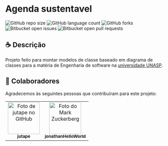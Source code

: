# Agenda sustentavel

<!---Esses são exemplos. Veja https://shields.io para outras pessoas ou para personalizar este conjunto de escudos. Você pode querer incluir dependências, status do projeto e informações de licença aqui--->

![GitHub repo size](https://img.shields.io/github/repo-size/jutape/agenda-sustentavel?style=for-the-badge)
![GitHub language count](https://img.shields.io/github/languages/count/jutape/agenda-sustentavel?style=for-the-badge)
![GitHub forks](https://img.shields.io/github/forks/jutape/agenda-sustentavel?style=for-the-badge)
![Bitbucket open issues](https://img.shields.io/bitbucket/issues/jutape/agenda-sustentavel?style=for-the-badge)
![Bitbucket open pull requests](https://img.shields.io/bitbucket/pr-raw/jutape/agenda-sustentavel?style=for-the-badge)

## ☕ Descrição

Projeto feito para montar modelos de classe baseado em diagrama de classes para a matéria de Engenharia de software na [universidade UNASP](https://www.unasp.br/).

## 🤝 Colaboradores

Agradecemos às seguintes pessoas que contribuíram para este projeto:

<table>
  <tr>
    <td align="center">
      <a href="https://github.com/jutape">
        <img src="https://avatars3.githubusercontent.com/u/20144070" width="100px;" alt="Foto de jutape no GitHub"/><br>
        <sub>
          <b>jutape</b>
        </sub>
      </a>
    </td>
    <td align="center">
      <a href="https://github.com/jonathanHelloWorld">
        <img src="https://avatars3.githubusercontent.com/u/34094184" width="100px;" alt="Foto do Mark Zuckerberg"/><br>
        <sub>
          <b>jonathanHelloWorld</b>
        </sub>
      </a>
    </td>
  </tr>
</table>
